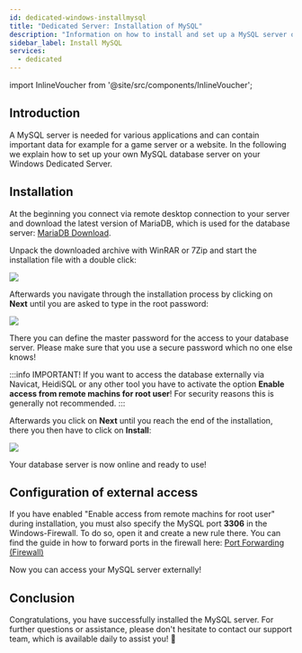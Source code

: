 ```yaml
---
id: dedicated-windows-installmysql
title: "Dedicated Server: Installation of MySQL"
description: "Information on how to install and set up a MySQL server on your Windows Dedicated Server from ZAP-Hosting"
sidebar_label: Install MySQL
services:
  - dedicated
---
```


import InlineVoucher from '@site/src/components/InlineVoucher';

## Introduction

A MySQL server is needed for various applications and can contain important data for example for a game server or a website. In the following we explain how to set up your own MySQL database server on your Windows Dedicated Server.

<InlineVoucher />

## Installation

At the beginning you connect via remote desktop connection to your server and download the latest version of MariaDB, which is used for the database server: [MariaDB Download](https://mariadb.org/download/?t=mariadb). 

Unpack the downloaded archive with WinRAR or 7Zip and start the installation file with a double click: 

![](https://screensaver01.zap-hosting.com/index.php/s/53N4nAFHyrH4y3Q/preview)

Afterwards you navigate through the installation process by clicking on **Next** until you are asked to type in the root password:

![](https://screensaver01.zap-hosting.com/index.php/s/eaPM9S8DFkyL2cK/preview)

There you can define the master password for the access to your database server. Please make sure that you use a secure password which no one else knows!

:::info
IMPORTANT! If you want to access the database externally via Navicat, HeidiSQL or any other tool you have to activate the option **Enable access from remote machins for root user**! For security reasons this is generally not recommended.
:::

Afterwards you click on **Next** until you reach the end of the installation, there you then have to click on **Install**:

![](https://screensaver01.zap-hosting.com/index.php/s/btHcmpYicgiraY4/preview)

Your database server is now online and ready to use!

## Configuration of external access

If you have enabled "Enable access from remote machins for root user" during installation, you must also specify the MySQL port **3306** in the 
Windows-Firewall. To do so, open it and create a new rule there.
You can find the guide in how to forward ports in the firewall here:
[Port Forwarding (Firewall)](vserver-windows-port.md)

Now you can access your MySQL server externally!



## Conclusion

Congratulations, you have successfully installed the MySQL server. For further questions or assistance, please don't hesitate to contact our support team, which is available daily to assist you! 🙂

<InlineVoucher />
